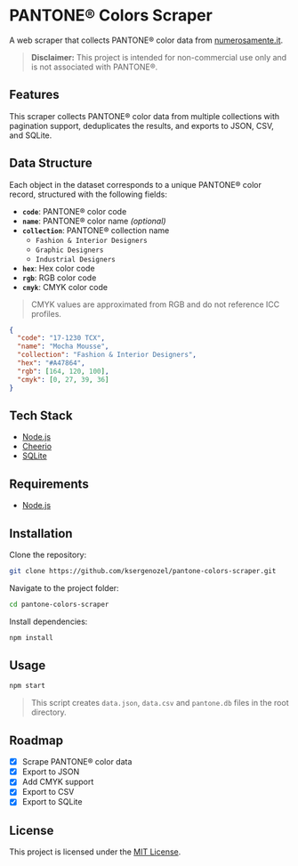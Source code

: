 # PANTONE&reg; Colors Scraper

A web scraper that collects PANTONE&reg; color data from [numerosamente.it](https://www.numerosamente.it).

> **Disclaimer:**
> This project is intended for non-commercial use only and is not associated with PANTONE&reg;.

## Features

This scraper collects PANTONE&reg; color data from multiple collections with pagination support, deduplicates the results, and exports to JSON, CSV, and SQLite.

## Data Structure

Each object in the dataset corresponds to a unique PANTONE&reg; color record, structured with the following fields:

- **`code`**: PANTONE&reg; color code
- **`name`**: PANTONE&reg; color name _(optional)_
- **`collection`**: PANTONE&reg; collection name
  - `Fashion & Interior Designers`
  - `Graphic Designers`
  - `Industrial Designers`
- **`hex`**: Hex color code
- **`rgb`**: RGB color code
- **`cmyk`**: CMYK color code

> CMYK values are approximated from RGB and do not reference ICC profiles.

```json
{
  "code": "17-1230 TCX",
  "name": "Mocha Mousse",
  "collection": "Fashion & Interior Designers",
  "hex": "#A47864",
  "rgb": [164, 120, 100],
  "cmyk": [0, 27, 39, 36]
}
```

## Tech Stack

- [Node.js](https://nodejs.org/)
- [Cheerio](https://cheerio.js.org/)
- [SQLite](https://www.sqlite.org/)

## Requirements

- [Node.js](https://nodejs.org/)

## Installation

Clone the repository:

```bash
git clone https://github.com/ksergenozel/pantone-colors-scraper.git
```

Navigate to the project folder:

```bash
cd pantone-colors-scraper
```

Install dependencies:

```bash
npm install
```

## Usage

```bash
npm start
```

> This script creates `data.json`, `data.csv` and `pantone.db` files in the root directory.

## Roadmap

- [x] Scrape PANTONE® color data
- [x] Export to JSON
- [x] Add CMYK support
- [x] Export to CSV
- [x] Export to SQLite

## License

This project is licensed under the [MIT License](LICENSE).
